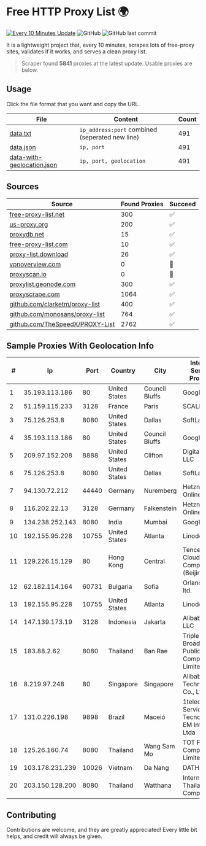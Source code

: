
# Free HTTP Proxy List 🌍

[![Every 10 Minutes Update](https://github.com/mertguvencli/http-proxy-list/actions/workflows/main.yml/badge.svg?branch=main)](https://github.com/mertguvencli/http-proxy-list/actions/workflows/main.yml)
![GitHub](https://img.shields.io/github/license/mertguvencli/http-proxy-list)
![GitHub last commit](https://img.shields.io/github/last-commit/mertguvencli/http-proxy-list)

It is a lightweight project that, every 10 minutes, scrapes lots of free-proxy sites, validates if it works, and serves a clean proxy list.


> Scraper found **5841** proxies at the latest update. Usable proxies are below.

## Usage

Click the file format that you want and copy the URL.


|File|Content|Count|
|----|-------|-----|
|[data.txt](https://raw.githubusercontent.com/mertguvencli/http-proxy-list/main/proxy-list/data.txt)|`ip_address:port` combined (seperated new line)|491|
|[data.json](https://raw.githubusercontent.com/mertguvencli/http-proxy-list/main/proxy-list/data.json)|`ip, port`|491|
|[data-with-geolocation.json](https://raw.githubusercontent.com/mertguvencli/http-proxy-list/main/proxy-list/data-with-geolocation.json)|`ip, port, geolocation`|491|

## Sources

|Source|Found Proxies|Succeed|
|------|-------------|-------|
|[free-proxy-list.net](https://free-proxy-list.net)|300|✅|
|[us-proxy.org](https://www.us-proxy.org)|200|✅|
|[proxydb.net](http://proxydb.net)|15|✅|
|[free-proxy-list.com](https://free-proxy-list.com/?page=&port=&type%5B%5D=http&type%5B%5D=https&up_time=0&search=Search)|10|✅|
|[proxy-list.download](https://www.proxy-list.download/HTTP)|26|✅|
|[vpnoverview.com](https://vpnoverview.com/privacy/anonymous-browsing/free-proxy-servers)|0|🚫|
|[proxyscan.io](https://www.proxyscan.io)|0|🚫|
|[proxylist.geonode.com](https://proxylist.geonode.com/api/proxy-list?limit=300&page=1&sort_by=lastChecked&sort_type=desc&protocols=http,https)|300|✅|
|[proxyscrape.com](https://api.proxyscrape.com/v2/?request=displayproxies&protocol=http&timeout=10000&country=all&ssl=all&anonymity=all)|1064|✅|
|[github.com/clarketm/proxy-list](https://raw.githubusercontent.com/clarketm/proxy-list/master/proxy-list-raw.txt)|400|✅|
|[github.com/monosans/proxy-list](https://raw.githubusercontent.com/monosans/proxy-list/main/proxies/http.txt)|764|✅|
|[github.com/TheSpeedX/PROXY-List](https://raw.githubusercontent.com/TheSpeedX/PROXY-List/master/http.txt)|2762|✅|


## Sample Proxies With Geolocation Info

|#|Ip|Port|Country|City|Internet Service Provider|
|-|--|----|-------|----|-------------------------|
|1|35.193.113.186|80|United States|Council Bluffs|Google LLC|
|2|51.159.115.233|3128|France|Paris|SCALEWAY|
|3|75.126.253.8|8080|United States|Dallas|SoftLayer|
|4|35.193.113.186|80|United States|Council Bluffs|Google LLC|
|5|209.97.152.208|8888|United States|Clifton|DigitalOcean, LLC|
|6|75.126.253.8|8080|United States|Dallas|SoftLayer|
|7|94.130.72.212|44440|Germany|Nuremberg|Hetzner Online GmbH|
|8|116.202.22.13|3128|Germany|Falkenstein|Hetzner Online GmbH|
|9|134.238.252.143|8080|India|Mumbai|Google LLC|
|10|192.155.95.228|10755|United States|Atlanta|Linode, LLC|
|11|129.226.15.129|80|Hong Kong|Central|Tencent Cloud Computing (Beijing) Co|
|12|62.182.114.164|60731|Bulgaria|Sofia|Orlandonet ltd.|
|13|192.155.95.228|10755|United States|Atlanta|Linode, LLC|
|14|147.139.173.19|3128|Indonesia|Jakarta|Alibaba.com LLC|
|15|183.88.2.62|8080|Thailand|Ban Rae|Triple T Broadband Public Company Limited|
|16|8.219.97.248|80|Singapore|Singapore|Alibaba (US) Technology Co., Ltd.|
|17|131.0.226.198|9898|Brazil|Maceió|1telecom Servicos De Tecnologia EM Internet Ltda|
|18|125.26.160.74|8080|Thailand|Wang Sam Mo|TOT Public Company Limited|
|19|103.178.231.239|10026|Vietnam|Da Nang|DATHANH|
|20|203.150.128.200|8080|Thailand|Watthana|Internet Thailand Company Ltd|



## Contributing

Contributions are welcome, and they are greatly appreciated! Every
little bit helps, and credit will always be given.

